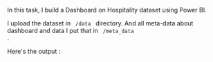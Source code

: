 In this task, I build a Dashboard on Hospitality dataset using Power BI.

I upload the dataset in <code> /data </code> directory. And all meta-data about dashboard and data I put that in <code> /meta_data </code>.

Here's the output : 

